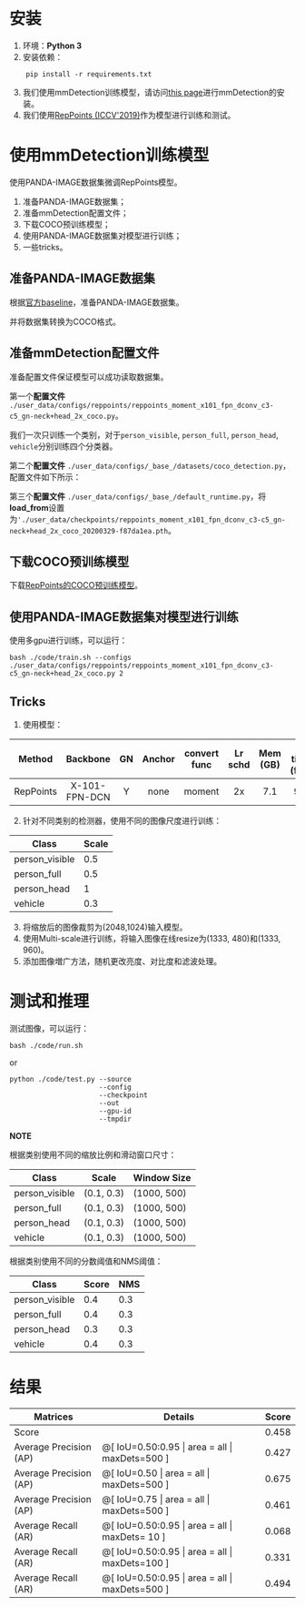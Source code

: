 # 安装
1. 环境：**Python 3**
2. 安装依赖：
```
    pip install -r requirements.txt
```
3. 我们使用mmDetection训练模型，请访问[this page](https://github.com/open-mmlab/mmdetection)进行mmDetection的安装。
4. 我们使用[RepPoints (ICCV'2019)](https://github.com/open-mmlab/mmdetection/tree/master/configs/reppoints)作为模型进行训练和测试。

# 使用mmDetection训练模型
使用PANDA-IMAGE数据集微调RepPoints模型。
1. 准备PANDA-IMAGE数据集；
2. 准备mmDetection配置文件；
3. 下载COCO预训练模型；
4. 使用PANDA-IMAGE数据集对模型进行训练；
5. 一些tricks。

## 准备PANDA-IMAGE数据集
根据[官方baseline](https://github.com/GigaVision/PANDA-Toolkit/edit/gaiic-panda)，准备PANDA-IMAGE数据集。

并将数据集转换为COCO格式。

## 准备mmDetection配置文件
准备配置文件保证模型可以成功读取数据集。

第一个**配置文件** `./user_data/configs/reppoints/reppoints_moment_x101_fpn_dconv_c3-c5_gn-neck+head_2x_coco.py`。

我们一次只训练一个类别，对于`person_visible`, `person_full`, `person_head`, `vehicle`分别训练四个分类器。

第二个**配置文件** `./user_data/configs/_base_/datasets/coco_detection.py`，配置文件如下所示：

第三个**配置文件** `./user_data/configs/_base_/default_runtime.py`，将**load_from**设置为`'./user_data/checkpoints/reppoints_moment_x101_fpn_dconv_c3-c5_gn-neck+head_2x_coco_20200329-f87da1ea.pth`。

## 下载COCO预训练模型
下载[RepPoints的COCO预训练模型](https://github.com/open-mmlab/mmdetection/tree/master/configs/reppoints)。

## 使用PANDA-IMAGE数据集对模型进行训练
使用多gpu进行训练，可以运行：

```shell
bash ./code/train.sh --configs ./user_data/configs/reppoints/reppoints_moment_x101_fpn_dconv_c3-c5_gn-neck+head_2x_coco.py 2
```

## Tricks
1. 使用模型：

| Method    | Backbone      | GN  | Anchor | convert func | Lr schd | Mem (GB) | Inf time (fps) | box AP | Config | Download |
|:---------:|:-------------:|:---:|:------:|:------------:|:-------:|:--------:|:--------------:|:------:|:------:|:--------:|
| RepPoints | X-101-FPN-DCN | Y   | none   | moment       | 2x      | 7.1      | 9.3            | 44.2   | [config](https://github.com/open-mmlab/mmdetection/tree/master/configs/reppoints/reppoints_moment_x101_fpn_dconv_c3-c5_gn-neck+head_2x_coco.py) | [model](http://download.openmmlab.com/mmdetection/v2.0/reppoints/reppoints_moment_x101_fpn_dconv_c3-c5_gn-neck%2Bhead_2x_coco/reppoints_moment_x101_fpn_dconv_c3-c5_gn-neck%2Bhead_2x_coco_20200329-f87da1ea.pth) &#124; [log](http://download.openmmlab.com/mmdetection/v2.0/reppoints/reppoints_moment_x101_fpn_dconv_c3-c5_gn-neck%2Bhead_2x_coco/reppoints_moment_x101_fpn_dconv_c3-c5_gn-neck%2Bhead_2x_coco_20200329_132201.log.json) |

2. 针对不同类别的检测器，使用不同的图像尺度进行训练：

| Class          | Scale |
| -------------- | ----- |
| person_visible |  0.5  |
| person_full    |  0.5  |
| person_head    |   1   |
| vehicle        |  0.3  |

3. 将缩放后的图像裁剪为(2048,1024)输入模型。
4. 使用Multi-scale进行训练，将输入图像在线resize为(1333, 480)和(1333, 960)。
5. 添加图像増广方法，随机更改亮度、对比度和滤波处理。

# 测试和推理
测试图像，可以运行：
```shell
bash ./code/run.sh
```
or
```shell
python ./code/test.py --source 
                      --config
                      --checkpoint
                      --out
                      --gpu-id
                      --tmpdir
```

**NOTE**

根据类别使用不同的缩放比例和滑动窗口尺寸：

| Class          | Scale      | Window Size |
| -------------- | ---------- | ----------- |
| person_visible | (0.1, 0.3) | (1000, 500) |
| person_full    | (0.1, 0.3) | (1000, 500) |
| person_head    | (0.1, 0.3) | (1000, 500) |
| vehicle        | (0.1, 0.3) | (1000, 500) |

根据类别使用不同的分数阈值和NMS阈值：

| Class          | Score | NMS   |
| -------------- | ----- | ----- |
| person_visible |  0.4  |  0.3  |
| person_full    |  0.4  |  0.3  |
| person_head    |  0.3  |  0.3  |
| vehicle        |  0.4  |  0.3  |



# 结果

| Matrices                | Details                                           | Score |
| ----------------------- | ------------------------------------------------- | ----- |
| Score                   |                                                   | 0.458 |
| Average Precision  (AP) | @[ IoU=0.50:0.95 \| area =  all \| maxDets=500 ]  | 0.427 |
| Average Precision  (AP) | @[ IoU=0.50    \| area =  all \| maxDets=500 ]    | 0.675 |
| Average Precision  (AP) | @[ IoU=0.75    \| area =  all \| maxDets=500 ]    | 0.461 |
| Average Recall   (AR)   | @[ IoU=0.50:0.95 \| area =  all \| maxDets= 10 ]  | 0.068 |
| Average Recall   (AR)   | @[ IoU=0.50:0.95 \| area =  all \| maxDets=100 ]  | 0.331 |
| Average Recall   (AR)   | @[ IoU=0.50:0.95 \| area =  all \| maxDets=500 ]  | 0.494 |
